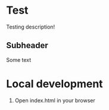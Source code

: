# Test

Testing description!

## Subheader

Some text

# Local development

1. Open index.html in your browser